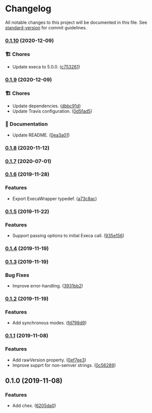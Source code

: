 # Changelog

All notable changes to this project will be documented in this file. See [standard-version](https://github.com/conventional-changelog/standard-version) for commit guidelines.

### [0.1.10](https://github.com/darkobits/chex/compare/v0.1.9...v0.1.10) (2020-12-09)


### 🏗 Chores

* Update execa to 5.0.0. ([c753261](https://github.com/darkobits/chex/commit/c753261996588d7b79401574491b9007789faf42))

### [0.1.9](https://github.com/darkobits/chex/compare/v0.1.8...v0.1.9) (2020-12-09)


### 🏗 Chores

* Update dependencies. ([dbbc91d](https://github.com/darkobits/chex/commit/dbbc91daa2ae1b8a15fdca09144116476f3be48f))
* Update Travis configuration. ([0d5fad5](https://github.com/darkobits/chex/commit/0d5fad58b7debe88f1adc66c329b09fe9c544a96))


### 📖 Documentation

* Update README. ([0ea3a01](https://github.com/darkobits/chex/commit/0ea3a015d701addc4da15f1fc445571de56c8c56))

### [0.1.8](https://github.com/darkobits/chex/compare/v0.1.7...v0.1.8) (2020-11-12)

### [0.1.7](https://github.com/darkobits/chex/compare/v0.1.6...v0.1.7) (2020-07-01)

### [0.1.6](https://github.com/darkobits/chex/compare/v0.1.5...v0.1.6) (2019-11-28)


### Features

* Export ExecaWrapper typedef. ([a73c8ac](https://github.com/darkobits/chex/commit/a73c8ac0902c1f904d58bf3baec2648a293c13e3))

### [0.1.5](https://github.com/darkobits/chex/compare/v0.1.4...v0.1.5) (2019-11-22)


### Features

* Support passing options to initial Execa call. ([935e156](https://github.com/darkobits/chex/commit/935e15688f205fba262fdac9ebf175a691d068b4))

### [0.1.4](https://github.com/darkobits/chex/compare/v0.1.3...v0.1.4) (2019-11-19)

### [0.1.3](https://github.com/darkobits/chex/compare/v0.1.2...v0.1.3) (2019-11-19)


### Bug Fixes

* Improve error-handling. ([3931bb2](https://github.com/darkobits/chex/commit/3931bb2bedadf397e0988da6aa3f335aa2bb539a))

### [0.1.2](https://github.com/darkobits/chex/compare/v0.1.1...v0.1.2) (2019-11-19)


### Features

* Add synchronous modes. ([fd798d9](https://github.com/darkobits/chex/commit/fd798d9f4fce683491bc110427b8fa74a59d67f3))

### [0.1.1](https://github.com/darkobits/chex/compare/v0.1.0...v0.1.1) (2019-11-08)


### Features

* Add rawVersion property. ([0ef7ee3](https://github.com/darkobits/chex/commit/0ef7ee36d62f211036aa8c252c629cdf4b813d08))
* Improve supprt for non-semver strings. ([0c56289](https://github.com/darkobits/chex/commit/0c562899ea0ac94b61f761618727ab394d65dbbc))

## 0.1.0 (2019-11-08)


### Features

* Add chex. ([6205da0](///commit/6205da00bd8a18db43771e065ee66c6287e671f8))
